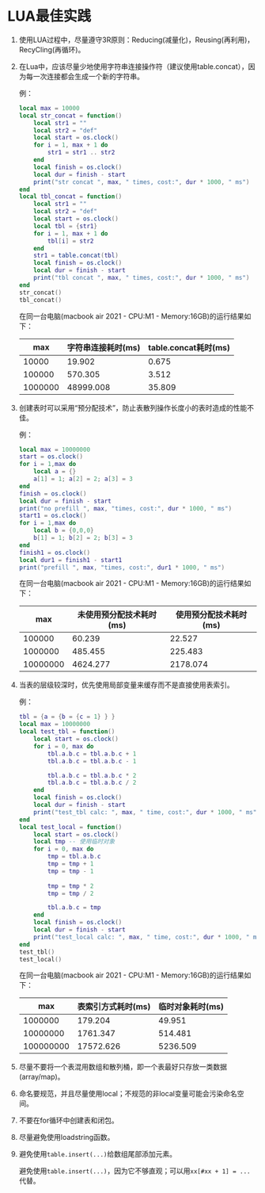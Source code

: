 # LUA最佳实践

1. 使用LUA过程中，尽量遵守3R原则：Reducing(减量化)，Reusing(再利用)，RecyCling(再循环)。

2. 在Lua中，应该尽量少地使用字符串连接操作符（建议使用table.concat），因为每一次连接都会生成一个新的字符串。

   例：

   ```lua
   local max = 10000
   local str_concat = function()
       local str1 = ""
       local str2 = "def"
       local start = os.clock()
       for i = 1, max + 1 do
           str1 = str1 .. str2
       end
       local finish = os.clock()
       local dur = finish - start
       print("str concat ", max, " times, cost:", dur * 1000, " ms")
   end
   local tbl_concat = function()
       local str1 = ""
       local str2 = "def"
       local start = os.clock()
       local tbl = {str1}
       for i = 1, max + 1 do
           tbl[i] = str2
       end
       str1 = table.concat(tbl)
       local finish = os.clock()
       local dur = finish - start
       print("tbl concat ", max, " times, cost:", dur * 1000, " ms")
   end
   str_concat()
   tbl_concat()
   ```

   在同一台电脑(macbook air 2021 - CPU:M1 - Memory:16GB)的运行结果如下：
   
   | max     | 字符串连接耗时(ms) | table.concat耗时(ms) |
   | ------- | ------------------ | -------------------- |
   | 10000   | 19.902             | 0.675                |
   | 100000  | 570.305            | 3.512                |
   | 1000000 | 48999.008          | 35.809               |

3. 创建表时可以采用“预分配技术”，防止表散列操作长度小的表时造成的性能不佳。

   例：

   ```lua
   local max = 10000000
   start = os.clock()
   for i = 1,max do
       local a = {}
       a[1] = 1; a[2] = 2; a[3] = 3
   end
   finish = os.clock()
   local dur = finish - start
   print("no prefill ", max, "times, cost:", dur * 1000, " ms")
   start1 = os.clock()
   for i = 1,max do
       local b = {0,0,0}
       b[1] = 1; b[2] = 2; b[3] = 3
   end
   finish1 = os.clock()
   local dur1 = finish1 - start1
   print("prefill ", max, "times, cost:", dur1 * 1000, " ms")
   ```

   在同一台电脑(macbook air 2021 - CPU:M1 - Memory:16GB)的运行结果如下：

   | max      | 未使用预分配技术耗时(ms) | 使用预分配技术耗时(ms) |
   | -------- | ------------------------ | ---------------------- |
   | 100000   | 60.239                   | 22.527                 |
   | 1000000  | 485.455                  | 225.483                |
   | 10000000 | 4624.277                 | 2178.074               |

6. 当表的层级较深时，优先使用局部变量来缓存而不是直接使用表索引。

   例：

   ```lua
   tbl = {a = {b = {c = 1} } }
   local max = 10000000
   local test_tbl = function()
       local start = os.clock()
       for i = 0, max do 
           tbl.a.b.c = tbl.a.b.c + 1
           tbl.a.b.c = tbl.a.b.c - 1
   
           tbl.a.b.c = tbl.a.b.c * 2
           tbl.a.b.c = tbl.a.b.c / 2
       end
       local finish = os.clock()
       local dur = finish - start
       print("test_tbl calc: ", max, " time, cost:", dur * 1000, " ms")
   end
   local test_local = function()
       local start = os.clock()
       local tmp -- 使用临时对象
       for i = 0, max do
           tmp = tbl.a.b.c
           tmp = tmp + 1
           tmp = tmp - 1
           
           tmp = tmp * 2
           tmp = tmp / 2
   
           tbl.a.b.c = tmp
       end
       local finish = os.clock()
       local dur = finish - start
       print("test_local calc: ", max, " time, cost:", dur * 1000, " ms")
   end
   test_tbl()
   test_local()
   ```

   在同一台电脑(macbook air 2021 - CPU:M1 - Memory:16GB)的运行结果如下：

   | max       | 表索引方式耗时(ms) | 临时对象耗时(ms) |
   | --------- | ------------------ | ---------------- |
   | 1000000   | 179.204            | 49.951           |
   | 10000000  | 1761.347           | 514.481          |
   | 100000000 | 17572.626          | 5236.509         |

7. 尽量不要将一个表混用数组和散列桶，即一个表最好只存放一类数据(array/map)。

6. 命名要规范，并且尽量使用local；不规范的非local变量可能会污染命名空间。

7. 不要在for循环中创建表和闭包。

8. 尽量避免使用loadstring函数。

9. 避免使用`table.insert(...)`给数组尾部添加元素。

   避免使用`table.insert(...)`，因为它不够直观；可以用`xx[#xx + 1] = ...`代替。

    

